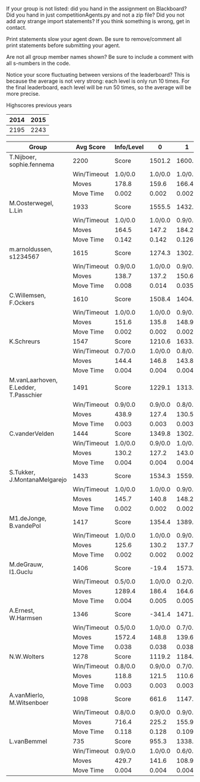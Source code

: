 If your group is not listed: did you hand in the assignment on Blackboard? Did you hand in just competitionAgents.py and not a zip file? Did you not add any strange import statements? If you think something is wrong, get in contact.

Print statements slow your agent down. Be sure to remove/comment all print statements before submitting your agent.

Are not all group member names shown? Be sure to include a comment with all s-numbers in the code.

Notice your score fluctuating between versions of the leaderboard? This is because the average is not very strong: each level is only run 10 times. For the final leaderboard, each level will be run 50 times, so the average will be more precise.

Highscores previous years

| 2014 | 2015 |
|---|---|
| 2195 | 2243 |



Group | Avg Score | Info/Level | 0 | 1 | 2 | 3 | 4 | 5 | 6 | 7 | 8 | 9 | 10 | 11 
| --- | --- | --- | --- | --- | --- | --- | --- | --- | --- | --- | --- | --- | --- | --- 
T.Nijboer, sophie.fennema | 2200 | Score | 1501.2 | 1600.4 | 1593.6 | 1648.2 | 1603.2 | 3172.4 | 3634.0 | 1836.2 | 3166.4 | 3407.0 | 1266.2 | 1976.9
 | | Win/Timeout | 1.0/0.0 | 1.0/0.0 | 1.0/0.0 | 1.0/0.0 | 0.9/0.0 | 0.9/0.0 | 0.8/0.0 | 0.0/0.0 | 0.7/0.0 | 0.8/0.0 | 0.1/0.0 | 0.1/0.0
 | | Moves | 178.8 | 159.6 | 166.4 | 101.8 | 105.8 | 296.6 | 327.0 | 160.8 | 401.6 | 437.0 | 225.8 | 240.1
 | | Move Time | 0.002 | 0.002 | 0.002 | 0.001 | 0.001 | 0.002 | 0.002 | 0.002 | 0.004 | 0.004 | 0.004 | 0.004
M.Oosterwegel, L.Lin | 1933 | Score | 1555.5 | 1432.8 | 1441.8 | 1621.0 | 1654.7 | 2977.7 | 3351.6 | 1427.4 | 3470.5 | 3181.8 | 553.1 | 526.9
 | | Win/Timeout | 1.0/0.0 | 1.0/0.0 | 0.9/0.0 | 0.9/0.0 | 1.0/0.0 | 0.9/0.0 | 0.9/0.0 | 0.0/0.0 | 0.9/0.0 | 0.7/0.0 | 0.0/0.0 | 0.0/0.0
 | | Moves | 164.5 | 147.2 | 184.2 | 124.0 | 115.3 | 314.3 | 339.4 | 136.6 | 542.5 | 498.2 | 112.9 | 113.1
 | | Move Time | 0.142 | 0.142 | 0.126 | 0.016 | 0.016 | 0.035 | 0.053 | 0.091 | 0.054 | 0.056 | 0.067 | 0.062
m.arnoldussen, s1234567 | 1615 | Score | 1274.3 | 1302.8 | 1340.4 | 1343.7 | 1073.0 | 2096.0 | 2138.9 | 1088.4 | 2623.3 | 3116.2 | 1457.7 | 529.9
 | | Win/Timeout | 0.9/0.0 | 1.0/0.0 | 0.9/0.0 | 1.0/0.0 | 0.8/0.0 | 1.0/0.0 | 0.8/0.0 | 0.1/0.0 | 0.6/0.0 | 1.0/0.0 | 0.2/0.0 | 0.0/0.0
 | | Moves | 138.7 | 137.2 | 150.6 | 106.3 | 98.0 | 214.0 | 204.1 | 118.6 | 333.7 | 373.8 | 228.3 | 117.1
 | | Move Time | 0.008 | 0.014 | 0.035 | 0.009 | 0.009 | 0.021 | 0.042 | 0.022 | 0.044 | 0.038 | 0.053 | 0.072
C.Willemsen, F.Ockers | 1610 | Score | 1508.4 | 1404.2 | 1330.1 | 1336.1 | 1321.8 | 2136.3 | 2543.1 | 307.4 | 2957.8 | 3128.7 | 1065.1 | 285.4
 | | Win/Timeout | 1.0/0.0 | 1.0/0.0 | 0.9/0.0 | 0.9/0.0 | 0.8/0.0 | 0.8/0.0 | 0.7/0.0 | 0.0/0.0 | 0.7/0.0 | 0.7/0.0 | 0.0/0.0 | 0.0/0.0
 | | Moves | 151.6 | 135.8 | 148.9 | 92.9 | 106.2 | 236.7 | 252.9 | 57.6 | 367.2 | 375.3 | 162.9 | 76.6
 | | Move Time | 0.002 | 0.002 | 0.002 | 0.001 | 0.001 | 0.002 | 0.002 | 0.003 | 0.004 | 0.004 | 0.005 | 0.005
K.Schreurs | 1547 | Score | 1210.6 | 1633.2 | 1251.2 | 1552.4 | 1039.1 | 2139.1 | 2370.0 | 414.8 | 2583.4 | 2358.1 | 962.4 | 1053.2
 | | Win/Timeout | 0.7/0.0 | 1.0/0.0 | 0.8/0.0 | 0.9/0.0 | 0.5/0.0 | 0.6/0.0 | 0.6/0.0 | 0.0/0.0 | 0.4/0.0 | 0.6/0.0 | 0.0/0.0 | 0.0/0.0
 | | Moves | 144.4 | 146.8 | 143.8 | 96.6 | 86.9 | 222.9 | 225.0 | 66.2 | 361.6 | 319.9 | 153.6 | 151.8
 | | Move Time | 0.004 | 0.004 | 0.004 | 0.002 | 0.002 | 0.003 | 0.003 | 0.004 | 0.007 | 0.008 | 0.008 | 0.008
M.vanLaarhoven, E.Ledder, T.Passchier | 1491 | Score | 1229.1 | 1313.6 | 1312.5 | 1724.2 | 1213.9 | 2029.6 | 1158.1 | 1076.1 | 2503.1 | 2684.2 | 1047.0 | 595.8
 | | Win/Timeout | 0.9/0.0 | 0.9/0.0 | 0.8/0.0 | 1.0/0.0 | 0.7/0.0 | 0.6/0.0 | 0.5/0.0 | 0.2/0.0 | 0.8/0.0 | 0.8/0.0 | 0.2/0.0 | 0.0/0.0
 | | Moves | 438.9 | 127.4 | 130.5 | 105.8 | 85.1 | 233.4 | 178.9 | 174.9 | 387.9 | 413.8 | 237.0 | 127.2
 | | Move Time | 0.003 | 0.003 | 0.003 | 0.002 | 0.002 | 0.003 | 0.003 | 0.003 | 0.005 | 0.005 | 0.005 | 0.006
C.vanderVelden | 1444 | Score | 1349.8 | 1302.8 | 1397.0 | 1255.7 | 1254.3 | 1846.1 | 2297.2 | 774.6 | 2379.4 | 2112.0 | 782.5 | 578.6
 | | Win/Timeout | 1.0/0.0 | 0.9/0.0 | 1.0/0.0 | 0.9/0.0 | 0.9/0.0 | 0.8/0.0 | 0.9/0.0 | 0.0/0.0 | 0.7/0.0 | 0.7/0.0 | 0.1/0.0 | 0.0/0.0
 | | Moves | 130.2 | 127.2 | 143.0 | 106.3 | 99.7 | 191.9 | 216.8 | 107.4 | 339.6 | 331.0 | 162.5 | 125.4
 | | Move Time | 0.004 | 0.004 | 0.004 | 0.002 | 0.002 | 0.004 | 0.003 | 0.004 | 0.008 | 0.008 | 0.009 | 0.009
S.Tukker, J.MontanaMelgarejo | 1433 | Score | 1534.3 | 1559.2 | 1284.8 | 1307.9 | 1087.3 | 2028.6 | 1735.1 | 443.7 | 2667.3 | 2226.0 | 1259.9 | 65.7
 | | Win/Timeout | 1.0/0.0 | 1.0/0.0 | 0.9/0.0 | 0.9/0.0 | 0.8/0.0 | 0.9/0.0 | 0.7/0.0 | 0.0/0.0 | 0.9/0.0 | 0.7/0.0 | 0.2/0.0 | 0.0/0.0
 | | Moves | 145.7 | 140.8 | 148.2 | 98.1 | 83.7 | 209.4 | 187.9 | 103.3 | 404.7 | 350.0 | 244.1 | 80.3
 | | Move Time | 0.002 | 0.002 | 0.002 | 0.001 | 0.001 | 0.002 | 0.002 | 0.002 | 0.004 | 0.004 | 0.004 | 0.005
M1.deJonge, B.vandePol | 1417 | Score | 1354.4 | 1389.8 | 1157.3 | 1123.3 | 951.4 | 1393.6 | 1794.7 | 461.2 | 2835.0 | 2461.7 | 1564.1 | 518.2
 | | Win/Timeout | 1.0/0.0 | 1.0/0.0 | 0.9/0.0 | 0.8/0.0 | 0.7/0.0 | 0.8/0.0 | 0.8/0.0 | 0.2/0.0 | 0.9/0.0 | 0.7/0.0 | 0.2/0.0 | 0.0/0.0
 | | Moves | 125.6 | 130.2 | 137.7 | 79.7 | 71.6 | 170.4 | 190.3 | 87.8 | 391.0 | 354.3 | 256.9 | 128.8
 | | Move Time | 0.002 | 0.002 | 0.002 | 0.001 | 0.001 | 0.002 | 0.002 | 0.002 | 0.003 | 0.003 | 0.003 | 0.004
M.deGrauw, I1.Guclu | 1406 | Score | -19.4 | 1573.6 | 677.4 | 1298.4 | 1611.5 | 2681.3 | 2402.1 | 830.5 | 2963.5 | 1795.7 | 333.9 | 725.4
 | | Win/Timeout | 0.5/0.0 | 1.0/0.0 | 0.2/0.0 | 0.7/0.0 | 1.0/0.0 | 0.8/0.0 | 0.5/0.0 | 0.0/0.0 | 0.7/0.0 | 0.5/0.0 | 0.0/0.0 | 0.0/0.0
 | | Moves | 1289.4 | 186.4 | 164.6 | 94.6 | 118.5 | 405.7 | 395.9 | 112.5 | 407.5 | 279.3 | 78.1 | 149.6
 | | Move Time | 0.004 | 0.005 | 0.005 | 0.002 | 0.002 | 0.004 | 0.004 | 0.005 | 0.009 | 0.010 | 0.011 | 0.010
A.Ernest, W.Harmsen | 1346 | Score | -341.4 | 1471.2 | 1154.4 | 1156.3 | 572.7 | 1368.5 | 1887.7 | 1562.9 | 2496.3 | 2647.4 | 1546.1 | 635.7
 | | Win/Timeout | 0.5/0.0 | 1.0/0.0 | 0.7/0.0 | 1.0/0.0 | 0.6/0.0 | 0.8/0.0 | 0.6/0.0 | 0.3/0.0 | 0.6/0.0 | 0.7/0.0 | 0.1/0.0 | 0.0/0.0
 | | Moves | 1572.4 | 148.8 | 139.6 | 93.7 | 69.3 | 598.5 | 230.3 | 183.1 | 394.7 | 439.6 | 259.9 | 140.3
 | | Move Time | 0.038 | 0.038 | 0.038 | 0.005 | 0.006 | 0.010 | 0.015 | 0.021 | 0.012 | 0.012 | 0.013 | 0.017
N.W.Wolters | 1278 | Score | 1119.2 | 1184.5 | 891.4 | 868.6 | 1259.3 | 1655.3 | 1351.9 | 629.7 | 2443.3 | 2123.3 | 1252.3 | 557.6
 | | Win/Timeout | 0.8/0.0 | 0.9/0.0 | 0.7/0.0 | 0.8/0.0 | 0.9/0.0 | 0.9/0.0 | 0.6/0.0 | 0.2/0.0 | 0.8/0.0 | 0.4/0.0 | 0.2/0.0 | 0.0/0.0
 | | Moves | 118.8 | 121.5 | 110.6 | 68.4 | 78.7 | 198.7 | 179.1 | 97.3 | 330.7 | 314.7 | 239.7 | 117.4
 | | Move Time | 0.003 | 0.003 | 0.003 | 0.002 | 0.002 | 0.003 | 0.003 | 0.003 | 0.006 | 0.006 | 0.006 | 0.007
A.vanMierlo, M.Witsenboer | 1098 | Score | 661.6 | 1147.8 | 1263.1 | 873.2 | 1069.1 | 474.3 | 1290.4 | 731.0 | 1829.6 | 2173.9 | 923.6 | 736.9
 | | Win/Timeout | 0.8/0.0 | 0.9/0.0 | 0.9/0.0 | 0.7/0.0 | 0.9/0.0 | 0.2/0.0 | 0.4/0.0 | 0.0/0.0 | 0.5/0.0 | 0.5/0.0 | 0.0/0.0 | 0.0/0.0
 | | Moves | 716.4 | 225.2 | 155.9 | 74.8 | 84.9 | 877.7 | 243.6 | 106.0 | 569.4 | 474.1 | 192.4 | 101.1
 | | Move Time | 0.118 | 0.128 | 0.109 | 0.014 | 0.013 | 0.030 | 0.044 | 0.098 | 0.040 | 0.039 | 0.044 | 0.051
L.vanBemmel | 735 | Score | 955.3 | 1338.4 | 841.1 | 82.6 | 196.6 | 1143.4 | 522.8 | -101.6 | 2167.6 | 694.0 | 512.0 | 471.1
 | | Win/Timeout | 0.9/0.0 | 1.0/0.0 | 0.6/0.0 | 0.3/0.0 | 0.4/0.0 | 0.6/0.0 | 0.2/0.0 | 0.1/0.0 | 0.6/0.0 | 0.1/0.0 | 0.0/0.0 | 0.0/0.0
 | | Moves | 429.7 | 141.6 | 108.9 | 47.4 | 48.4 | 239.6 | 125.2 | 37.6 | 357.4 | 321.0 | 125.0 | 119.9
 | | Move Time | 0.004 | 0.004 | 0.004 | 0.002 | 0.002 | 0.003 | 0.006 | 0.011 | 0.007 | 0.008 | 0.008 | 0.009
